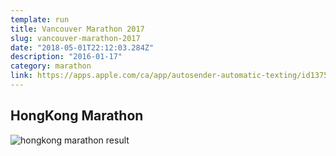 ```yaml
---
template: run
title: Vancouver Marathon 2017
slug: vancouver-marathon-2017
date: "2018-05-01T22:12:03.284Z"
description: "2016-01-17"
category: marathon
link: https://apps.apple.com/ca/app/autosender-automatic-texting/id1375015129
---
```


## HongKong Marathon

![hongkong marathon result](https://lh3.googleusercontent.com/pw/ACtC-3fViej693KrxCa90BEzviMxtJaAzCiziL9u5de0wfMZi3L6pdbMS4F5ICCSngneIsfGChq7C5BY9R7nzh1w6s9EdoU5x5p878TA3R370JYH3RldMe7eKFF4UPGWBFgY3WmJt4_GUvWmoukKWZC8pxHZPw=w1125-h1744-no?authuser=0)
